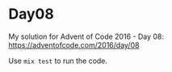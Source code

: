 # Day08

My solution for Advent of Code 2016 - Day 08: https://adventofcode.com/2016/day/08

Use `mix test` to run the code.
